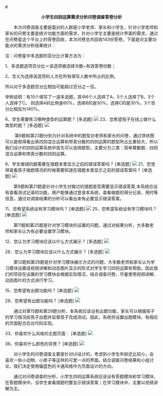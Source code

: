 #**<center>小学生四则运算需求分析问卷调查答卷分析</center>**
        
&emsp;&emsp;本次问卷调查主要是面对的人群是小学老师、家长和小学生，针对小学老师和家长的问卷主要是统计功能方面的需求，针对小学生主要是统计界面的需求，通过在问卷星这个平台上的答卷回收，本次问卷总共回收143份答卷，下面是对主要功能点的需求分析结果统计：

注：问卷星中多选题的百分比计算方法为：

1、多选题选项百分比＝该选项被选择次数÷有效答卷份数；

2、含义为选择该选项的人次在所有填写人数中所占的比例。

所以对于多选题百分比相加可能超过百分之一百。

举例说明：有10个填写了一道多选题，其中6个人选择了A，5个人选择了B，3个人选择了C。 则选择A的比例是60%，选择B的是50%，选择C的是30%。3个百分比相加为140%。

6、学生需要练习哪种类型的运算题？   [多选题]
![](http://i.imgur.com/TzY0JNu.png)
23、您希望孩子在线上做什么类型的题？   [多选题]
![](http://i.imgur.com/OIGjZbs.png)


       
&emsp;&emsp; 第6题和第23题分别为针对系统中的题型对老师和家长的问卷，通过饼状图可以直观得看出来四则混合运算和带真分数的四则运算的题型所占比重较大，所以我们设计的四则运算系统中首先可以选择题型，主要分为三类：简单算数题、四则混合运算和带真分数的四则运算。


9、学生做错的题需要在错题本里显示之前的错误答案吗？   [单选题]
![](http://i.imgur.com/JK9CjE2.png)
21、您觉得查看孩子做题情况的时候需要知道在错题本里显示之前的错误答案吗？   [单选题]
![](http://i.imgur.com/mHfWh6F.png)

&emsp;&emsp;第9题和第21题是针对小学生对做过的错题是否需要显示错误答案,本系统应设有查看测试记录的功能，用户能够通过登录本系统，查看做题的得分记录、用时等信息，通过对调查结果的分析可以看出来有必要显示错误答案。

11、您希望系统设有学习模块吗？   [单选题]
![](http://i.imgur.com/y6D2Kye.png)
25、您希望系统设有学习模块吗？   [单选题]
![](http://i.imgur.com/BwGwdhd.png)

&emsp;&emsp;第11题和第25题是针对学习模块的设置的问题，通过对结果分析，大多数老师和家长认为有必要设置学习模块。

12、您认为学习模块应该以什么方式展示？   [多选题]
![](http://i.imgur.com/CmCEzb4.png)

26、您认为学习模块应该以什么方式展示？   [多选题]
![](http://i.imgur.com/hSa4eGE.png)

&emsp;&emsp;第12题和第26题是针对学习模块展示方式的问题，大多数老师和家长认为学习模块设置成视频讲解和动态图片显示的形式对学生学习四则运算有帮助。因此我们的项目在设置的学习模块会根据实际情况，结合调查问卷，尽量使用视频讲解、动态图片的方式进行学习。

15、您希望有出题功能吗？   [单选题]
![](http://i.imgur.com/r1xVP6X.png)

29、您希望有出题功能吗？   [单选题]
![](http://i.imgur.com/dsodkJI.png)

&emsp;&emsp;通过对第15题和第29题分析，本系统应该设有出题功能，家长可以根据孩子的学习情况给孩子出题并监督孩子完成测试。因此，系统将设置出题模块，有相应的页面配合后台代码实现。


33、你喜欢什么风格的主题页面：   [单选题]
![](http://i.imgur.com/Xg1br0k.png)

36、你喜欢什么颜色的背景？   [单选题]
![](http://i.imgur.com/FAgOEkO.png)

&emsp;&emsp;对小学生的问卷调查主要是针对UI设计的，考虑到小学生年龄还比较小，会喜欢一些小动物、小房子等这样的可爱一点的界面。结合调查问卷结果和小组讨论，我们决定使用偏蓝色的卡通风格作为页面设计的方向。
        
&emsp;&emsp;通过对问卷调查的分析，小学生四则运算系统应该设有答题模块和学习模块，在答题模块中，当学生查看错题时要显示错误答案；在学习模块中，主要以视频讲解为主。

